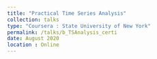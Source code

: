 ```yaml
---
title: "Practical Time Series Analysis"
collection: talks
type: "Coursera : State University of New York"
permalink: /talks/b_TSAnalysis_certi
date: August 2020
location : Online
---
```

